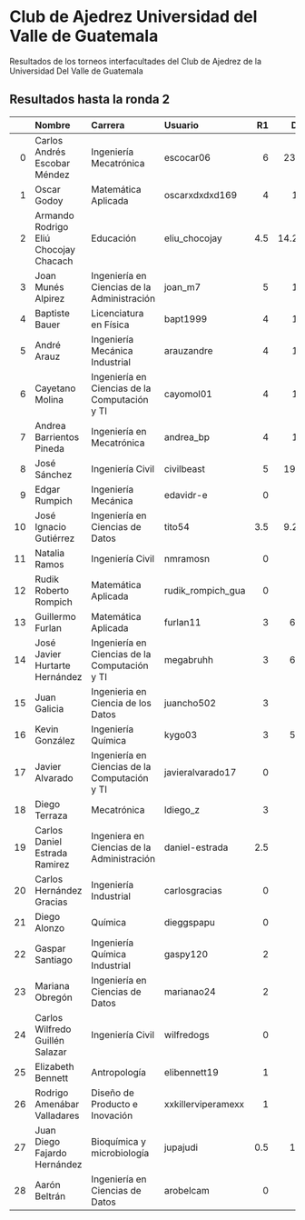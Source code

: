 # Club de Ajedrez Universidad del Valle de Guatemala
Resultados de los torneos interfacultades del Club de Ajedrez de la Universidad Del Valle de Guatemala

## Resultados hasta la ronda 2

|    | Nombre                                | Carrera                                       | Usuario            |   R1 |    D1 |   R2 |    D2 |   Score |     D |
|---:|:--------------------------------------|:----------------------------------------------|:-------------------|-----:|------:|-----:|------:|--------:|------:|
|  0 | Carlos Andrés Escobar Méndez          | Ingeniería Mecatrónica                        | escocar06          |  6   | 23.5  |  6   | 18    |    12   | 41.5  |
|  1 | Oscar Godoy                           | Matemática Aplicada                           | oscarxdxdxd169     |  4   | 13    |  7   | 22.5  |    11   | 35.5  |
|  2 | Armando Rodrigo Eliú Chocojay Chacach | Educación                                     | eliu_chocojay      |  4.5 | 14.25 |  4.5 | 13.25 |     9   | 27.5  |
|  3 | Joan Munés Alpirez                    | Ingeniería en Ciencias de la Administración   | joan_m7            |  5   | 17    |  4   |  8    |     9   | 25    |
|  4 | Baptiste Bauer                        | Licenciatura en Física                        | bapt1999           |  4   | 14    |  4.5 |  9.75 |     8.5 | 23.75 |
|  5 | André Arauz                           | Ingeniería Mecánica Industrial                | arauzandre         |  4   | 16    |  2.5 |  7    |     6.5 | 23    |
|  6 | Cayetano Molina                       | Ingeniería en Ciencias de la Computación y TI | cayomol01          |  4   | 15    |  2   |  2.5  |     6   | 17.5  |
|  7 | Andrea Barrientos Pineda              | Ingeniería en Mecatrónica                     | andrea_bp          |  4   | 10    |  2   |  2.5  |     6   | 12.5  |
|  8 | José Sánchez                          | Ingeniería Civil                              | civilbeast         |  5   | 19.5  |  0   |  0    |     5   | 19.5  |
|  9 | Edgar Rumpich                         | Ingeniería Mecánica                           | edavidr-e          |  0   |  0    |  4.5 |  9.75 |     4.5 |  9.75 |
| 10 | José Ignacio Gutiérrez                | Ingeniería en Ciencias de Datos               | tito54             |  3.5 |  9.25 |  0.5 |  2.25 |     4   | 11.5  |
| 11 | Natalia Ramos                         | Ingeniería Civil                              | nmramosn           |  0   |  0    |  4   |  4.5  |     4   |  4.5  |
| 12 | Rudik Roberto Rompich                 | Matemática Aplicada                           | rudik_rompich_gua  |  0   |  0    |  3.5 |  9.5  |     3.5 |  9.5  |
| 13 | Guillermo Furlan                      | Matemática Aplicada                           | furlan11           |  3   |  6.5  |  0   |  0    |     3   |  6.5  |
| 14 | José Javier Hurtarte Hernández        | Ingeniería en Ciencias de la Computación y TI | megabruhh          |  3   |  6.5  |  0   |  0    |     3   |  6.5  |
| 15 | Juan Galicia                          | Ingenieria en Ciencia de los Datos            | juancho502         |  3   |  6    |  0   |  0    |     3   |  6    |
| 16 | Kevin González                        | Ingeniería Química                            | kygo03             |  3   |  5.5  |  0   |  0    |     3   |  5.5  |
| 17 | Javier Alvarado                       | Ingeniería en Ciencias de la Computación y TI | javieralvarado17   |  0   |  0    |  3   |  5.5  |     3   |  5.5  |
| 18 | Diego Terraza                         | Mecatrónica                                   | ldiego_z           |  3   |  4    |  0   |  0    |     3   |  4    |
| 19 | Carlos Daniel Estrada Ramirez         | Ingeniera en Ciencias de la Administración    | daniel-estrada     |  2.5 |  5    |  0   |  0    |     2.5 |  5    |
| 20 | Carlos Hernández Gracias              | Ingeniería Industrial                         | carlosgracias      |  0   |  0    |  2.5 |  1.5  |     2.5 |  1.5  |
| 21 | Diego Alonzo                          | Química                                       | dieggspapu         |  0   |  0    |  2   |  4.5  |     2   |  4.5  |
| 22 | Gaspar Santiago                       | Ingeniería Química Industrial                 | gaspy120           |  2   |  4    |  0   |  0    |     2   |  4    |
| 23 | Mariana Obregón                       | Ingeniería en Ciencias de Datos               | marianao24         |  2   |  2    |  0   |  0    |     2   |  2    |
| 24 | Carlos Wilfredo Guillén Salazar       | Ingeniería Civil                              | wilfredogs         |  0   |  0    |  2   |  1.5  |     2   |  1.5  |
| 25 | Elizabeth Bennett                     | Antropología                                  | elibennett19       |  1   |  0    |  0   |  0    |     1   |  0    |
| 26 | Rodrigo Amenábar Valladares           | Diseño de Producto e Inovación                | xxkillerviperamexx |  1   |  0    |  0   |  0    |     1   |  0    |
| 27 | Juan Diego Fajardo Hernández          | Bioquímica y microbiología                    | jupajudi           |  0.5 |  1.5  |  0   |  0    |     0.5 |  1.5  |
| 28 | Aarón Beltrán                         | Ingeniería en Ciencias de Datos               | arobelcam          |  0   |  0    |  0.5 |  1    |     0.5 |  1    |
